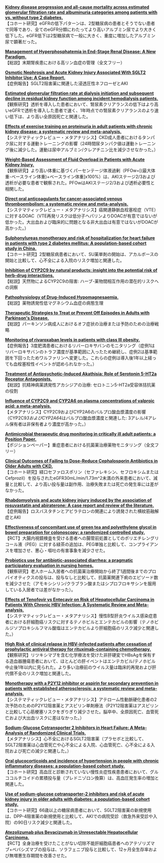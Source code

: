 [**Kidney disease progression and all-cause mortality across estimated glomerular filtration rate and albuminuria categories among patients with vs. without type 2 diabetes.**](https://www.ncbi.nlm.nih.gov/pubmed/32380961)  
【コホート研究】eGFRの低下パターンは、2型糖尿病の患者とそうでない患者で同等であり、全てのeGFR分類にわたってより高いアルブミン尿でより大きく低下した。eGFR低下は2型糖尿病で一般に大きく、重度に増加したアルブミン尿で顕著だった。

[**Management of Hyperphosphatemia in End-Stage Renal Disease: A New Paradigm.**](https://www.ncbi.nlm.nih.gov/pubmed/32386937)  
【総説】末期腎疾患における高リン血症の管理（全文フリー）

[**Osmotic Nephrosis and Acute Kidney Injury Associated With SGLT2 Inhibitor Use: A Case Report.**](https://www.ncbi.nlm.nih.gov/pubmed/32387022)  
【症例報告】SGLT2阻害薬に関連した浸透圧性ネフローゼとAKI

[**Estimated glomerular filtration rate at dialysis initiation and subsequent decline in residual kidney function among incident hemodialysis patients.**](https://www.ncbi.nlm.nih.gov/pubmed/32388562)  
【観察研究】透析を導入した患者において、腎尿素クリアランスの低下はより高いeGFRで透析を導入した患者で速く、1年時点での腎尿素クリアランスのより速い低下は、より高い全原因死亡と関連した。

[**Effects of exercise training on proteinuria in adult patients with chronic kidney disease: a systematic review and meta-analysis.**](https://www.ncbi.nlm.nih.gov/pubmed/32393200)  
【システマティックレビュー・メタアナリシス】CKD成人患者におけるタンパク尿に対する運動トレーニングの影響（24時間尿タンパク値は運動トレーニング後に減少した。運動は尿中アルブミン/クレアチニン比を減少させなかった。）

[**Weight-Based Assessment of Fluid Overload in Patients with Acute Kidney Injury.**](https://www.ncbi.nlm.nih.gov/pubmed/32403114)  
【観察研究】より高い体重に基づくパーセンテージ体液過剰（PFOw=[(最大体重-ベースライン体重)+ベースライン体重]x100%）は、AKIステージ2/3および透析が必要な患者で観察された。PFOwはAKIステージ2/3および透析必要性と相関した。

[**Direct oral anticoagulants for cancer-associated venous thromboembolism: a systematic review and meta-analysis.**](https://www.ncbi.nlm.nih.gov/pubmed/32396939)  
【システマティックレビュー・メタアナリシス】癌関連静脈血栓塞栓症（VTE）に対するDOAC（VTE再発リスクは低分子ヘパリンよりDOACが有意ではないが低かった。大出血および臨床的に問題となる非大出血は有意ではないがDOACが高かった。）

[**Sulphonylureas monotherapy and risk of hospitalization for heart failure in patients with type 2 diabetes mellitus: A population-based cohort study in China.**](https://www.ncbi.nlm.nih.gov/pubmed/32383226)  
【コホート研究】2型糖尿病患者において、SU薬単剤の開始は、アカルボースの開始と比較して、心不全による入院のリスク増加と関連した。

[**Inhibition of CYP2C9 by natural products: insight into the potential risk of herb-drug interactions.**](https://www.ncbi.nlm.nih.gov/pubmed/32406758)  
【総説】天然物によるCYP2C9の阻害: ハーブ-薬物間相互作用の潜在的リスクへの洞察

[**Pathophysiology of Drug-Induced Hypomagnesaemia.**](https://www.ncbi.nlm.nih.gov/pubmed/32399868)  
【総説】薬物誘発性低マグネシウム血症の病態生理

[**Therapeutic Strategies to Treat or Prevent Off Episodes in Adults with Parkinson's Disease.**](https://www.ncbi.nlm.nih.gov/pubmed/32382948)  
【総説】パーキンソン病成人におけるオフ症状の治療または予防のための治療戦略

[**Monitoring of rivaroxaban levels in patients with class III obesity.**](https://www.ncbi.nlm.nih.gov/pubmed/32382756)  
【症例報告】3度肥満患者におけるリバーロキサバンのモニタリング（症例1はリバーロキサバンのトラフ濃度が基準範囲に入ったため継続し、症例2は基準範囲を下回ったためワルファリンへ変更した。これらの症例は導入後1年以上経っても血栓塞栓性イベントが認められなかった。）

[**Treatment of Antipsychotic-Induced Akathisia: Role of Serotonin 5-HT2a Receptor Antagonists.**](https://www.ncbi.nlm.nih.gov/pubmed/32385739)  
【総説】抗精神病薬誘発性アカシジアの治療: セロトニン5-HT2a受容体拮抗薬の役割

[**Influence of CYP2C9 and CYP2A6 on plasma concentrations of valproic acid: a meta-analysis.**](https://www.ncbi.nlm.nih.gov/pubmed/32385545)  
【メタアナリシス】CYP2C9およびCYP2A6のバルプロ酸血漿濃度の影響（CYP2C9*3およびCYP2A6*4はバルプロ酸血漿濃度と関連した: 3アレル/4アレル保有者は非保有者より濃度が高かった。）

[**Antimicrobial therapeutic drug monitoring in critically ill adult patients: a Position Paper.**](https://www.ncbi.nlm.nih.gov/pubmed/32383061)  
【ポジションペーパー】重症患者における抗菌薬治療薬物モニタリング（全文フリー）

[**Clinical Outcomes of Failing to Dose-Reduce Cephalosporin Antibiotics in Older Adults with CKD.**](https://www.ncbi.nlm.nih.gov/pubmed/30630861)  
【コホート研究】経口セファロスポリン（セファレキシン、セフロキシムまたはCefprozil）を投与されたeGFR30mL/min/1.73m^2未満の外来患者において、減量と比較して、より高い投与量は副作用、治療失敗または死亡の発生率には差がなかった。

[**Rhabdomyolysis and acute kidney injury induced by the association of rosuvastatin and abiraterone: A case report and review of the literature.**](https://www.ncbi.nlm.nih.gov/pubmed/32397905)  
【症例報告】ロスバスタチンとアビラテロンの関連により誘発された横紋筋融解症とAKI

[**Effectiveness of concomitant use of green tea and polyethylene glycol in bowel preparation for colonoscopy: a randomized controlled study.**](https://www.ncbi.nlm.nih.gov/pubmed/32404056)  
【RCT】大腸内視鏡検査を受ける患者への腸管前処置としてのポリエチレングリコール液（PEG）に対する緑茶の追加は、PEG単独と比較して、コンプライアンスを増加させ、悪心・嘔吐の有害事象を減少させた。

[**Probiotics use for antibiotic-associated diarrhea: a pragmatic participatory evaluation in nursing homes.**](https://www.ncbi.nlm.nih.gov/pubmed/32404062)  
【観察研究】老人ホーム入居者への抗菌薬治療開始から終了1週間後までのプロバイオティクスの投与は、投与なしと比較して、抗菌薬関連下痢のエピソード数を減少させた（アモキシシリン/クラブラン酸またはシプロフロキサシンを服用している入居者では差がなかった）。

[**Effects of Tenofovir vs Entecavir on Risk of Hepatocellular Carcinoma in Patients With Chronic HBV Infection: A Systematic Review and Meta-analysis.**](https://www.ncbi.nlm.nih.gov/pubmed/32407970)  
【システマティックレビュー・メタアナリシス】慢性B型肝炎ウイルス感染症患者における肝細胞癌リスクに対するテノホビルとエンテカビルの影響（テノホビルジソプロキシルフマル酸塩はエンテカビルより肝細胞癌のリスク減少と関連した。）

[**High Risk of clinical relapse in HBV-infected patients after cessation of prophylactic antiviral therapy for rituximab-containing chemotherapy.**](https://www.ncbi.nlm.nih.gov/pubmed/32396638)  
【観察研究】リツキシマブを含む化学療法を受けた非肝硬変でHBsAgを保有する造血器腫瘍患者において、ほとんどの肝イベントはエンテカビル/テノホビル中止後1年以内に見られた。より多い治療前のウイルス量は臨床的再発および肝代償不全のリスク増加と関連した。

[**Monotherapy with a P2Y12 inhibitor or aspirin for secondary prevention in patients with established atherosclerosis: a systematic review and meta-analysis.**](https://www.ncbi.nlm.nih.gov/pubmed/32386592)  
【システマティックレビュー・メタアナリシス】アテローム性動脈硬化患者の2次予防のためのP2Y12阻害薬とアスピリン単剤療法（P2Y12阻害薬はアスピリンと比較して心筋梗塞リスクをぎりぎり減少させた。脳卒中、全原因死亡、血管死亡および大出血リスクに差はなかった。）

[**Sodium-Glucose Cotransporter 2 Inhibitors in Heart Failure: A Meta-Analysis of Randomized Clinical Trials.**](https://www.ncbi.nlm.nih.gov/pubmed/32389659)  
【メタアナリシス】心不全におけるSGLT2阻害薬（プラセボと比較して、SGLT2阻害薬は心血管死亡や心不全による入院、心血管死亡、心不全による入院および死亡の減少と関連した。）

[**Oral glucocorticoids and incidence of hypertension in people with chronic inflammatory diseases: a population-based cohort study.**](https://www.ncbi.nlm.nih.gov/pubmed/32392512)  
【コホート研究】高血圧と診断されていない慢性炎症性疾患患者において、グルココルチコイドの累積投与量（プレドニゾロン換算）は、高血圧発生率の増加と関連した。

[**Use of sodium-glucose cotransporter-2 inhibitors and risk of acute kidney injury in older adults with diabetes: a population-based cohort study.**](https://www.ncbi.nlm.nih.gov/pubmed/32392523)  
【コホート研究】66歳以上の糖尿病患者において、SGLT2阻害薬の新規使用は、DPP-4阻害薬の新規使用と比較して、AKIでの病院受診（救急外来受診や入院）の90日リスク減少と関連した。

[**Atezolizumab plus Bevacizumab in Unresectable Hepatocellular Carcinoma.**](https://www.ncbi.nlm.nih.gov/pubmed/32402160)  
【RCT】全身治療を受けたことがない切除不能肝細胞癌患者へのアテゾリズマブ+ベバシズマブの投与は、ソラフェニブ投与と比較して、12ヶ月全生存率および無増悪生存期間を改善させた。

